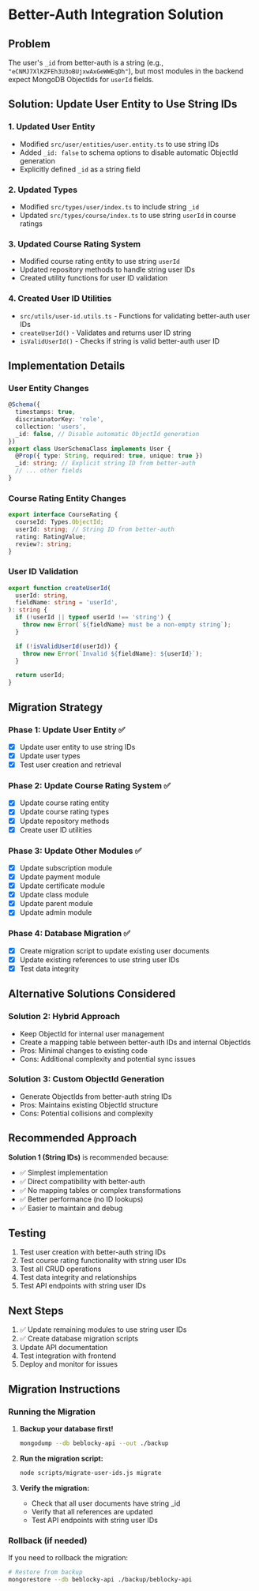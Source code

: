 # Better-Auth Integration Solution

## Problem

The user's `_id` from better-auth is a string (e.g., `"eCNMJ7XlKZFEh3U3oBUjxwAxGeWWEqDh"`), but most modules in the backend expect MongoDB ObjectIds for `userId` fields.

## Solution: Update User Entity to Use String IDs

### 1. **Updated User Entity**

- Modified `src/user/entities/user.entity.ts` to use string IDs
- Added `_id: false` to schema options to disable automatic ObjectId generation
- Explicitly defined `_id` as a string field

### 2. **Updated Types**

- Modified `src/types/user/index.ts` to include string `_id`
- Updated `src/types/course/index.ts` to use string `userId` in course ratings

### 3. **Updated Course Rating System**

- Modified course rating entity to use string `userId`
- Updated repository methods to handle string user IDs
- Created utility functions for user ID validation

### 4. **Created User ID Utilities**

- `src/utils/user-id.utils.ts` - Functions for validating better-auth user IDs
- `createUserId()` - Validates and returns user ID string
- `isValidUserId()` - Checks if string is valid better-auth user ID

## Implementation Details

### User Entity Changes

```typescript
@Schema({
  timestamps: true,
  discriminatorKey: 'role',
  collection: 'users',
  _id: false, // Disable automatic ObjectId generation
})
export class UserSchemaClass implements User {
  @Prop({ type: String, required: true, unique: true })
  _id: string; // Explicit string ID from better-auth
  // ... other fields
}
```

### Course Rating Entity Changes

```typescript
export interface CourseRating {
  courseId: Types.ObjectId;
  userId: string; // String ID from better-auth
  rating: RatingValue;
  review?: string;
}
```

### User ID Validation

```typescript
export function createUserId(
  userId: string,
  fieldName: string = 'userId',
): string {
  if (!userId || typeof userId !== 'string') {
    throw new Error(`${fieldName} must be a non-empty string`);
  }

  if (!isValidUserId(userId)) {
    throw new Error(`Invalid ${fieldName}: ${userId}`);
  }

  return userId;
}
```

## Migration Strategy

### Phase 1: Update User Entity ✅

- [x] Update user entity to use string IDs
- [x] Update user types
- [x] Test user creation and retrieval

### Phase 2: Update Course Rating System ✅

- [x] Update course rating entity
- [x] Update course rating types
- [x] Update repository methods
- [x] Create user ID utilities

### Phase 3: Update Other Modules ✅

- [x] Update subscription module
- [x] Update payment module
- [x] Update certificate module
- [x] Update class module
- [x] Update parent module
- [x] Update admin module

### Phase 4: Database Migration ✅

- [x] Create migration script to update existing user documents
- [x] Update existing references to use string user IDs
- [x] Test data integrity

## Alternative Solutions Considered

### Solution 2: Hybrid Approach

- Keep ObjectId for internal user management
- Create a mapping table between better-auth IDs and internal ObjectIds
- Pros: Minimal changes to existing code
- Cons: Additional complexity and potential sync issues

### Solution 3: Custom ObjectId Generation

- Generate ObjectIds from better-auth string IDs
- Pros: Maintains existing ObjectId structure
- Cons: Potential collisions and complexity

## Recommended Approach

**Solution 1 (String IDs)** is recommended because:

- ✅ Simplest implementation
- ✅ Direct compatibility with better-auth
- ✅ No mapping tables or complex transformations
- ✅ Better performance (no ID lookups)
- ✅ Easier to maintain and debug

## Testing

1. Test user creation with better-auth string IDs
2. Test course rating functionality with string user IDs
3. Test all CRUD operations
4. Test data integrity and relationships
5. Test API endpoints with string user IDs

## Next Steps

1. ✅ Update remaining modules to use string user IDs
2. ✅ Create database migration scripts
3. Update API documentation
4. Test integration with frontend
5. Deploy and monitor for issues

## Migration Instructions

### Running the Migration

1. **Backup your database first!**

   ```bash
   mongodump --db beblocky-api --out ./backup
   ```

2. **Run the migration script:**

   ```bash
   node scripts/migrate-user-ids.js migrate
   ```

3. **Verify the migration:**
   - Check that all user documents have string \_id
   - Verify that all references are updated
   - Test API endpoints with string user IDs

### Rollback (if needed)

If you need to rollback the migration:

```bash
# Restore from backup
mongorestore --db beblocky-api ./backup/beblocky-api
```
